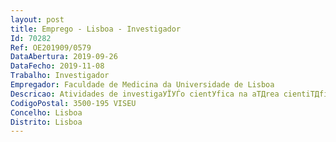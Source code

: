 ```yaml
--- 
layout: post
title: Emprego - Lisboa - Investigador
Id: 70282
Ref: OE201909/0579
DataAbertura: 2019-09-26
DataFecho: 2019-11-08
Trabalho: Investigador
Empregador: Faculdade de Medicina da Universidade de Lisboa
Descricao: Atividades de investigaУЇУЃo cientУ­fica na aТДrea cientiТДfica de NeurociУЊncias com vista ao desenvolvimento de investigaУЇУЃo em epilepsia e neuroinflamaУЇУЃo
CodigoPostal: 3500-195 VISEU
Concelho: Lisboa
Distrito: Lisboa
--- 
```

